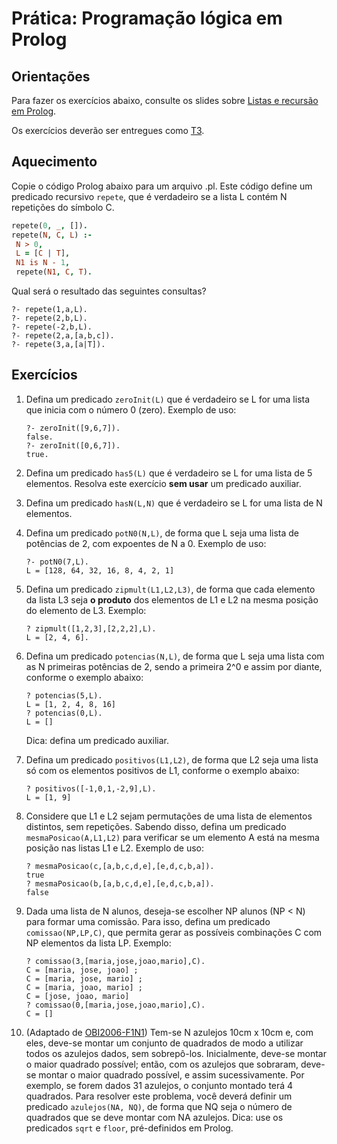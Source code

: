# Prática: Programação lógica em Prolog



## Orientações 

Para fazer os exercícios abaixo, consulte os slides sobre [Listas e recursão em Prolog](https://docs.google.com/presentation/d/1NVpOmgzxU2RjHyuSr3wo61J7nfEosCYPBrBUsgsERNI/edit?usp=sharing). 

Os exercícios deverão ser entregues como [T3](../../trabalhos/t3).

## Aquecimento

Copie o código Prolog abaixo para um arquivo .pl. Este código define um predicado recursivo `repete`, que é verdadeiro se a lista L contém N repetições do símbolo C.


   ```prolog
   repete(0, _, []).
   repete(N, C, L) :- 
	N > 0,
	L = [C | T],
	N1 is N - 1,
	repete(N1, C, T).
   ```

Qual será o resultado das seguintes consultas?

   ```
   ?- repete(1,a,L).
   ?- repete(2,b,L).
   ?- repete(-2,b,L).
   ?- repete(2,a,[a,b,c]).
   ?- repete(3,a,[a|T]).
   ```

## Exercícios
 
1. Defina um predicado `zeroInit(L)` que é verdadeiro se L for uma lista que inicia com o número 0 (zero). Exemplo de uso:
   
   ```
   ?- zeroInit([9,6,7]).
   false.
   ?- zeroInit([0,6,7]).
   true.
   ``` 
   
2. Defina um predicado `has5(L)` que é verdadeiro se L for uma lista de 5 elementos. Resolva este exercício **sem usar** um predicado auxiliar.

3. Defina um predicado `hasN(L,N)` que é verdadeiro se L for uma lista de N elementos.

4. Defina um predicado `potN0(N,L)`, de forma que L seja uma lista de potências de 2, com expoentes de N a 0. Exemplo de uso:

   ```
   ?- potN0(7,L).
   L = [128, 64, 32, 16, 8, 4, 2, 1]
   ```
   

5. Defina um predicado `zipmult(L1,L2,L3)`, de forma que cada elemento da lista L3 seja **o produto** dos elementos de L1 e L2 na mesma posição do elemento de L3. Exemplo:

   ```
   ?­ zipmult([1,2,3],[2,2,2],L). 
   L = [2, 4, 6].
   ```

6. Defina um predicado `potencias(N,L)`, de forma que L seja uma lista com as N primeiras potências de 2, sendo a primeira 2^0 e assim por diante, conforme o exemplo abaixo:

   ```
   ?­ potencias(5,L). 
   L = [1, 2, 4, 8, 16]
   ?­ potencias(0,L).
   L = []
   ```
   Dica: defina um predicado auxiliar.

7. Defina um predicado `positivos(L1,L2)`, de forma que L2 seja uma lista só com os elementos positivos de L1, conforme o exemplo abaixo:

   ```
   ?­ positivos([­-1,0,1,-­2,9],L). 
   L = [1, 9]
   ```

8. Considere que L1 e L2 sejam permutações de uma lista de elementos distintos, sem repetições. Sabendo disso, defina um predicado `mesmaPosicao(A,L1,L2)` para verificar se um elemento A está na mesma posição nas listas L1 e L2. Exemplo de uso:

   ```
   ?­ mesmaPosicao(c,[a,b,c,d,e],[e,d,c,b,a]). 
   true
   ?­ mesmaPosicao(b,[a,b,c,d,e],[e,d,c,b,a]).
   false
   ```

9. Dada uma lista de N alunos, deseja-se escolher NP alunos (NP < N) para formar   uma   comissão.   Para   isso,   defina   um   predicado `comissao(NP,LP,C)`, que permita gerar as possíveis combinações C com NP elementos da lista LP. Exemplo:

   ```
   ?­ comissao(3,[maria,jose,joao,mario],C). 
   C = [maria, jose, joao] ; 
   C = [maria, jose, mario] ; 
   C = [maria, joao, mario] ; 
   C = [jose, joao, mario] 
   ?­ comissao(0,[maria,jose,joao,mario],C).
   C = []
   ```

10. (Adaptado de [OBI2006-F1N1](http://olimpiada.ic.unicamp.br/passadas/pdf/provas/ProvaOBI2006_inic_f1n1.pdf)) Tem-se N azulejos 10cm x 10cm e, com eles, deve-se montar um conjunto de quadrados de modo a utilizar todos os azulejos
dados, sem sobrepô-los. Inicialmente, deve-se montar o maior quadrado possível; então, com os azulejos que sobraram, deve-se montar o maior quadrado possível, e assim sucessivamente. Por exemplo, se forem dados 31 azulejos, o conjunto montado terá 4 quadrados.
Para   resolver   este   problema,   você   deverá   definir   um   predicado `azulejos(NA, NQ)`, de forma que NQ seja o número de quadrados que se deve montar com NA azulejos. Dica: use os predicados `sqrt`  e `floor`, pré-definidos em Prolog.




